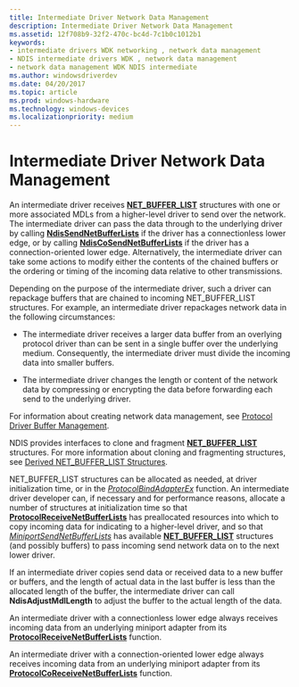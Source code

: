 ```yaml
---
title: Intermediate Driver Network Data Management
description: Intermediate Driver Network Data Management
ms.assetid: 12f708b9-32f2-470c-bc4d-7c1b0c1012b1
keywords:
- intermediate drivers WDK networking , network data management
- NDIS intermediate drivers WDK , network data management
- network data management WDK NDIS intermediate
ms.author: windowsdriverdev
ms.date: 04/20/2017
ms.topic: article
ms.prod: windows-hardware
ms.technology: windows-devices
ms.localizationpriority: medium
---
```


# Intermediate Driver Network Data Management





An intermediate driver receives [**NET\_BUFFER\_LIST**](https://msdn.microsoft.com/library/windows/hardware/ff568388) structures with one or more associated MDLs from a higher-level driver to send over the network. The intermediate driver can pass the data through to the underlying driver by calling [**NdisSendNetBufferLists**](https://msdn.microsoft.com/library/windows/hardware/ff564535) if the driver has a connectionless lower edge, or by calling [**NdisCoSendNetBufferLists**](https://msdn.microsoft.com/library/windows/hardware/ff561728) if the driver has a connection-oriented lower edge. Alternatively, the intermediate driver can take some actions to modify either the contents of the chained buffers or the ordering or timing of the incoming data relative to other transmissions.

Depending on the purpose of the intermediate driver, such a driver can repackage buffers that are chained to incoming NET\_BUFFER\_LIST structures. For example, an intermediate driver repackages network data in the following circumstances:

-   The intermediate driver receives a larger data buffer from an overlying protocol driver than can be sent in a single buffer over the underlying medium. Consequently, the intermediate driver must divide the incoming data into smaller buffers.

-   The intermediate driver changes the length or content of the network data by compressing or encrypting the data before forwarding each send to the underlying driver.

For information about creating network data management, see [Protocol Driver Buffer Management](protocol-driver-buffer-management.md).

NDIS provides interfaces to clone and fragment [**NET\_BUFFER\_LIST**](https://msdn.microsoft.com/library/windows/hardware/ff568388) structures. For more information about cloning and fragmenting structures, see [Derived NET\_BUFFER\_LIST Structures](derived-net-buffer-list-structures.md).

NET\_BUFFER\_LIST structures can be allocated as needed, at driver initialization time, or in the [*ProtocolBindAdapterEx*](https://msdn.microsoft.com/library/windows/hardware/ff570220) function. An intermediate driver developer can, if necessary and for performance reasons, allocate a number of structures at initialization time so that [**ProtocolReceiveNetBufferLists**](https://msdn.microsoft.com/library/windows/hardware/ff570267) has preallocated resources into which to copy incoming data for indicating to a higher-level driver, and so that [*MiniportSendNetBufferLists*](https://msdn.microsoft.com/library/windows/hardware/ff559440) has available [**NET\_BUFFER\_LIST**](https://msdn.microsoft.com/library/windows/hardware/ff568388) structures (and possibly buffers) to pass incoming send network data on to the next lower driver.

If an intermediate driver copies send data or received data to a new buffer or buffers, and the length of actual data in the last buffer is less than the allocated length of the buffer, the intermediate driver can call **NdisAdjustMdlLength** to adjust the buffer to the actual length of the data.

An intermediate driver with a connectionless lower edge always receives incoming data from an underlying miniport adapter from its [**ProtocolReceiveNetBufferLists**](https://msdn.microsoft.com/library/windows/hardware/ff570267) function.

An intermediate driver with a connection-oriented lower edge always receives incoming data from an underlying miniport adapter from its [**ProtocolCoReceiveNetBufferLists**](https://msdn.microsoft.com/library/windows/hardware/ff570256) function.

 

 





